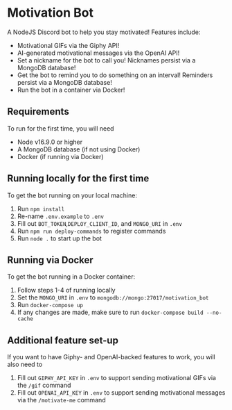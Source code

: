 # Motivation Bot
A NodeJS Discord bot to help you stay motivated!
Features include:
* Motivational GIFs via the Giphy API!
* AI-generated motivational messages via the OpenAI API!
* Set a nickname for the bot to call you! Nicknames persist via a MongoDB database!
* Get the bot to remind you to do something on an interval! Reminders persist via a MongoDB database!
* Run the bot in a container via Docker!

## Requirements
To run for the first time, you will need
* Node v16.9.0 or higher
* A MongoDB database (if not using Docker)
* Docker (if running via Docker)

## Running locally for the first time
To get the bot running on your local machine:
1. Run `npm install`
2. Re-name `.env.example` to `.env`
3. Fill out `BOT_TOKEN`,`DEPLOY_CLIENT_ID`, and `MONGO_URI` in `.env`
4. Run `npm run deploy-commands` to register commands
5. Run `node .` to start up the bot

## Running via Docker
To get the bot running in a Docker container:
1. Follow steps 1-4 of running locally
2. Set the `MONGO_URI` in `.env` to `mongodb://mongo:27017/motivation_bot`
3. Run `docker-compose up`
4. If any changes are made, make sure to run `docker-compose build --no-cache`

## Additional feature set-up
If you want to have Giphy- and OpenAI-backed features to work, you will also need to
1. Fill out `GIPHY_API_KEY` in `.env` to support sending motivational GIFs via the `/gif` command
2. Fill out `OPENAI_API_KEY` in `.env` to support sending motivational messages via the `/motivate-me` command
